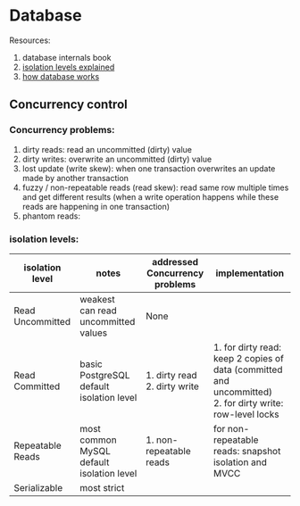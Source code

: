 # Database

Resources:
1. database internals book
2. [isolation levels explained](https://ssudan16.medium.com/database-isolation-levels-explained-61429c4b1e31)
3. [how database works](http://coding-geek.com/how-databases-work/)

## Concurrency control
### Concurrency problems:
1. dirty reads: read an uncommitted (dirty) value
2. dirty writes: overwrite an uncommitted (dirty) value
3. lost update (write skew): when one transaction overwrites an update made by another transaction
4. fuzzy / non-repeatable reads (read skew): read same row multiple times and get different results (when a write operation happens while these reads are happening in one transaction)
5. phantom reads: 

### isolation levels:

| isolation level  | notes                                         | addressed Concurrency problems   | implementation                                                                                               |
|------------------|-----------------------------------------------|----------------------------------|--------------------------------------------------------------------------------------------------------------|
| Read Uncommitted | weakest<br/>can read uncommitted values       | None                             |                                                                                                              |
| Read Committed   | basic<br/>PostgreSQL default isolation level  | 1. dirty read<br/>2. dirty write | 1. for dirty read: keep 2 copies of data (committed and uncommitted)<br/>2. for dirty write: row-level locks |
| Repeatable Reads | most common<br/>MySQL default isolation level | 1. non-repeatable reads          | for non-repeatable reads: snapshot isolation and MVCC                                                        |
| Serializable     | most strict                                   |                                  ||